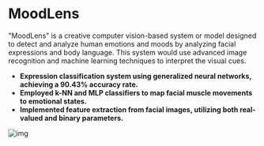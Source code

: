 # MoodLens
"MoodLens" is a creative computer vision-based system or model designed to detect and analyze human emotions and moods by analyzing facial expressions and body language. This system would use advanced image recognition and machine learning techniques to interpret the visual cues.

- __Expression classification system using generalized neural networks, achieving a 90.43% accuracy rate.__
- __Employed k-NN and MLP classifiers to map facial muscle movements to emotional states.__
- __Implemented feature extraction from facial images, utilizing both real-valued and binary parameters.__

![img](https://github.com/PandeyMritunjay/MoodLens/assets/99710180/20d96935-7ff5-4002-a7cb-2cc2ee0d4159)
